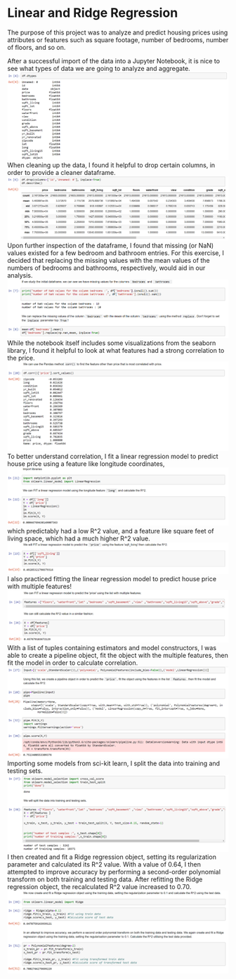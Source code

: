 # Linear and Ridge Regression

The purpose of this project was to analyze and predict housing prices using attributes or features such as square footage, number of bedrooms, number of floors, and so on.

After a successful import of the data into a Jupyter Notebook, it is nice to see what types of data we are going to analyze and aggregate.
![dtypes](https://github.com/jbizzlefoshizzle/Linear-and-Ridge-Regression/blob/master/Images/dtypes.png)
When cleaning up the data, I found it helpful to drop certain columns, in order to provide a cleaner dataframe.
![drop](https://github.com/jbizzlefoshizzle/Linear-and-Ridge-Regression/blob/master/Images/drop.png)
Upon further inspection of the dataframe, I found that missing (or NaN) values existed for a few bedroom and bathroom entries. For this exercise, I decided that replacing the missing values with the mean values of the numbers of bedrooms and bathrooms, respectively, would aid in our analysis.
![replace](https://github.com/jbizzlefoshizzle/Linear-and-Ridge-Regression/blob/master/Images/replace.png)
While the notebook itself includes some visualizations from the seaborn library, I found it helpful to look at what features had a strong correlation to the price.
![corr](https://github.com/jbizzlefoshizzle/Linear-and-Ridge-Regression/blob/master/Images/corr.png)
To better understand correlation, I fit a linear regression model to predict house price using a feature like longitude coordinates,
![long](https://github.com/jbizzlefoshizzle/Linear-and-Ridge-Regression/blob/master/Images/long.png)
which predictably had a low R^2 value,
and a feature like square feet of living space, which had a much higher R^2 value.
![sqft_living](https://github.com/jbizzlefoshizzle/Linear-and-Ridge-Regression/blob/master/Images/sqft_living.png)
I also practiced fitting the linear regression model to predict house price with multiple features!
![multiple_features](https://github.com/jbizzlefoshizzle/Linear-and-Ridge-Regression/blob/master/Images/multiple_features.png)
With a list of tuples containing estimators and model constructors,
I was able to create a pipeline object,
fit the object with the multiple features,
then fit the model in order to calculate correlation.
![pipe](https://github.com/jbizzlefoshizzle/Linear-and-Ridge-Regression/blob/master/Images/pipe.png)
Importing some models from sci-kit learn, I split the data into training and testing sets.
![train_test_split](https://github.com/jbizzlefoshizzle/Linear-and-Ridge-Regression/blob/master/Images/test_train_split.png)
I then created and fit a Ridge regression object, setting its regularization parameter and calculated its R^2 value.
With a value of 0.64, I then attempted to improve accuracy by performing a second-order polynomial transform on both training and testing data.
After refitting the Ridge regression object, the recalculated R^2 value increased to 0.70.
![ridge](https://github.com/jbizzlefoshizzle/Linear-and-Ridge-Regression/blob/master/Images/ridge.png)
